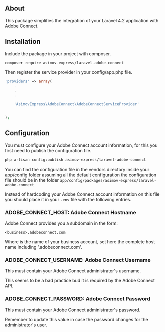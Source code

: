 ## About
This package simplifies the integration of your Laravel 4.2 application with Adobe Connect.

## Installation

Include the package in your project with composer.

```
composer require asimov-express/laravel-adobe-connect
```

Then register the service provider in your config/app.php file.

``` php
'providers' => array(
    .
    .
    .

    'AsimovExpress\AdobeConnect\AdobeConnectServiceProvider'


);
```

## Configuration

You must configure your Adobe Connect account information, for this you first need to publish the configuration file.

```
php artisan config:publish asimov-express/laravel-adobe-connect
```

You can find the configuration file in the vendors directory inside your app/config folder assuming all the default configuration the configuration file should be in the folder `app/config/packages/asimov-express/laravel-adobe-connect`

Instead of hardcoding your Adobe Connect account information on this file you should place it in your `.env` file with the following entries.

### ADOBE_CONNECT_HOST: Adobe Connect Hostname
Adobe Connect provides you a subdomain in the form:

```
<business>.adobeconnect.com
```

Where <business> is the name of your business account, set here the complete host name including '.adobeconnect.com'.

### ADOBE_CONNECT_USERNAME: Adobe Connect Username
This must contain your Adobe Connect administrator's username.

This seems to be a bad practice bud it is required by the Adobe Connect API.

### ADOBE_CONNECT_PASSWORD: Adobe Connect Password
This must contain your Adobe Connect administrator's password.

Remember to update this value in case the password changes for the administrator's user.
